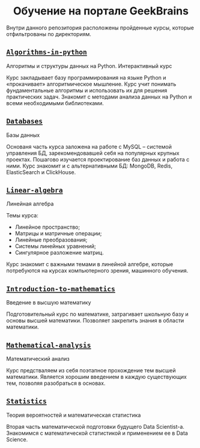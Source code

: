 <h1 align="center">Обучение на портале GeekBrains</h1>

Внутри данного репозитория расположены пройденные курсы, которые отфильтрованы по директориям.

## [`Algorithms-in-python`](https://github.com/bimastics/Main/tree/master/Algorithms-in-python) 

Алгоритмы и структуры данных на Python. Интерактивный курс

Курс закладывает базу программирования на языке Python и «прокачивает» алгоритмическое мышление. Курс учит понимать фундаментальные алгоритмы и использовать их для решения практических задач. Знакомит с методами анализа данных на Python и всеми необходимыми библиотеками.

## [`Databases`](https://github.com/bimastics/Main/tree/master/Databases)

Базы данных

Основаня часть курса заложена на работе с MySQL – системой управления БД, зарекомендовавшей себя на популярных крупных проектах. Пошагово изучается проектирование баз данных и работа с ними.
Курс знакомит и с альтернативными БД: MongoDB, Redis, ElasticSearch и ClickHouse.

## [`Linear-algebra`](https://github.com/bimastics/Main/tree/master/Linear-algebra)

Линейная алгебра

Темы курса:
* Линейное пространство;
* Матрицы и матричные операции;
* Линейные преобразования;
* Системы линейных уравнений;
* Сингулярное разложение матриц.

Курс знакомит с важными темами в линейной алгебре, которые потребуются на курсах компьютерного зрения, машинного обучения.

## [`Introduction-to-mathematics`](https://github.com/bimastics/Main/tree/master/Introduction-to-mathematics/1.%20Elementary%20algebra)

Введение в высшую математику

Подготовительный курс по математике, затрагивает школьную базу и основы высшей математики. Позволяет закрепить знания в области математики.

## [`Mathematical-analysis`](https://github.com/bimastics/Main/tree/master/Mathematical-analysis)

Математический анализ

Курс предстваляем из себя поэтапное прохождение тем высшей математики. Является хорошим введением в каждую существующих тем, позволяя разобраться в основах.

## [`Statistics`](https://github.com/bimastics/Main/tree/master/Statistics)

Теория вероятностей и математическая статистика

Вторая часть математической подготовки будущего Data Scientist-a.
Знакомимся с математической статистикой и применением ее в Data Science.
